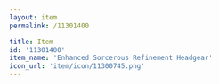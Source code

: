 ```yaml
---
layout: item
permalink: /11301400

title: Item
id: '11301400'
item_name: 'Enhanced Sorcerous Refinement Headgear'
icon_url: 'item/icon/11300745.png'
---
```

